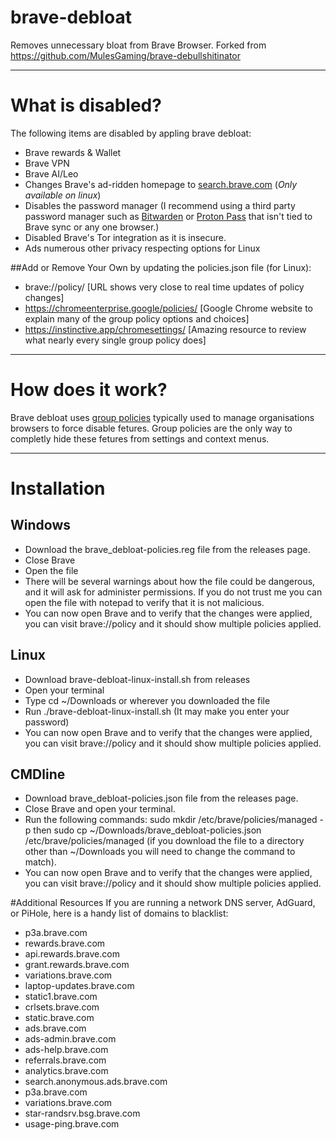 # brave-debloat
Removes unnecessary bloat from Brave Browser. Forked from https://github.com/MulesGaming/brave-debullshitinator

-------

# What is disabled?

The following items are disabled by appling brave debloat:

* Brave rewards & Wallet
* Brave VPN
* Brave AI/Leo
* Changes Brave's ad-ridden homepage to [search.brave.com](https://search.brave.com) (*Only available on linux*)
* Disables the password manager (I recommend using a third party password manager such as [Bitwarden](https://bitwarden.com) or [Proton Pass](https://proton.me/pass) that isn't tied to Brave sync or any one browser.)
* Disabled Brave's Tor integration as it is insecure.
* Ads numerous other privacy respecting options for Linux

##Add or Remove Your Own by updating the policies.json file (for Linux):
* brave://policy/ [URL shows very close to real time updates of policy changes]
* https://chromeenterprise.google/policies/ [Google Chrome website to explain many of the group policy options and choices] 
* https://instinctive.app/chromesettings/  [Amazing resource to review what nearly every single group policy does]

-------

# How does it work?

Brave debloat uses [group policies](https://support.brave.com/hc/en-us/articles/360039248271-Group-Policy) typically used to manage organisations browsers to force disable fetures. Group policies are the only way to completly hide these fetures from settings and context menus.

-------

# Installation
## Windows
* Download the brave_debloat-policies.reg file from the releases page.
* Close Brave
* Open the file
* There will be several warnings about how the file could be dangerous, and it will ask for administer permissions. If you do not trust me you can open the file with notepad to verify that it is not malicious.
* You can now open Brave and to verify that the changes were applied, you can visit brave://policy and it should show multiple policies applied.

## Linux
* Download brave-debloat-linux-install.sh from releases
* Open your terminal
* Type cd ~/Downloads or wherever you downloaded the file
* Run ./brave-debloat-linux-install.sh (It may make you enter your password)
* You can now open Brave and to verify that the changes were applied, you can visit brave://policy and it should show multiple policies applied.

## CMDline
* Download brave_debloat-policies.json file from the releases page.
* Close Brave and open your terminal.
* Run the following commands: sudo mkdir /etc/brave/policies/managed -p then sudo cp ~/Downloads/brave_debloat-policies.json /etc/brave/policies/managed (if you download the file to a directory other than ~/Downloads you will need to change the command to match).
* You can now open Brave and to verify that the changes were applied, you can visit brave://policy and it should show multiple policies applied.

#Additional Resources
If you are running a network DNS server, AdGuard, or PiHole, here is a handy list of domains to blacklist:

* p3a.brave.com  
* rewards.brave.com  
* api.rewards.brave.com  
* grant.rewards.brave.com  
* variations.brave.com  
* laptop-updates.brave.com  
* static1.brave.com  
* crlsets.brave.com  
* static.brave.com  
* ads.brave.com  
* ads-admin.brave.com  
* ads-help.brave.com  
* referrals.brave.com  
* analytics.brave.com  
* search.anonymous.ads.brave.com  
* p3a.brave.com  
* variations.brave.com  
* star-randsrv.bsg.brave.com  
* usage-ping.brave.com
